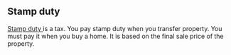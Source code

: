 ##  Stamp duty

[ Stamp duty ](/en/housing/owning-a-home/buying-a-home/stamp-duty/) is a tax.
You pay stamp duty when you transfer property. You must pay it when you buy a
home. It is based on the final sale price of the property.

